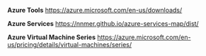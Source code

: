 **Azure Tools**
https://azure.microsoft.com/en-us/downloads/

**Azure Services**
https://nnmer.github.io/azure-services-map/dist/

**Azure Virtual Machine Series**
https://azure.microsoft.com/en-us/pricing/details/virtual-machines/series/
